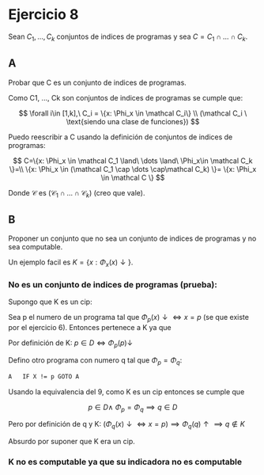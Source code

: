 # Ejercicio 8

Sean $C_1, \dots, C_k$ conjuntos de indices de programas y sea $C = C_1 \cap \dots \cap C_k$.

## A

Probar que C es un conjunto de indices de programas.

Como C1, ..., Ck son conjuntos de indices de programas se cumple que:

$$
\forall i\in [1,k],\ C_i = \{x: \Phi_x \in \mathcal C_i\} \\
(\mathcal C_i \ \text{siendo una clase de funciones})
$$

Puedo reescribir a C usando la definición de conjuntos de indices de programas:

$$
C=\{x: \Phi_x \in \mathcal C_1 \land\ \dots \land\ \Phi_x\in \mathcal C_k \}=\\
\{x: \Phi_x \in (\mathcal C_1 \cap \dots \cap\mathcal C_k) \}=
\{x: \Phi_x \in \mathcal C \}
$$

Donde $\mathcal C$ es $(\mathcal C_1 \cap \dots \cap\mathcal C_k)$ (creo que vale).

## B

Proponer un conjunto que no sea un conjunto de indices de programas y no sea computable.

Un ejemplo facil es $K= \{ x:\Phi_x(x) \downarrow \}$.

### No es un conjunto de indices de programas (prueba):

Supongo que K es un cip:

Sea p el numero de un programa tal que $\Phi_p(x) \downarrow \iff x = p$ (se que existe por el ejercicio 6). Entonces pertenece a K ya que

Por definición de K: $p \in D \iff \Phi_p(p) \downarrow$

Defino otro programa con numero q tal que $\Phi_p = \Phi_q$:

```txt
A   IF X != p GOTO A
```

Usando la equivalencia del 9, como K es un cip entonces se cumple que

$$
p \in D \land\ \Phi_p = \Phi_q \implies q \in D
$$

Pero por definición de q y K: $(\Phi_q(x) \downarrow \iff x = p) \implies \Phi_q(q)\uparrow \implies q \notin K$

Absurdo por suponer que K era un cip.

### K no es computable ya que su indicadora no es computable
